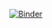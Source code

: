 [![Binder](https://mybinder.org/badge_logo.svg)](https://mybinder.org/v2/gh/Myrtilles/IAD_tasks/tree/main/task2%20(10.10.2023)/MAIN)
